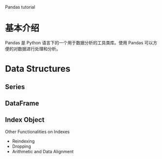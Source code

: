 Pandas tutorial

# 基本介绍

Pandas 是 Python 语言下的一个用于数据分析的工具类库。使用 Pandas 可以方便的对数据进行处理和分析。


# Data Structures

## Series

## DataFrame

## Index Object

Other Functionalities on Indexes
- Reindexing
- Dropping
- Arithmetic and Data Alignment


<!--stackedit_data:
eyJoaXN0b3J5IjpbMTY4MjMyMTAzLDE2OTIwNjk0M119
-->